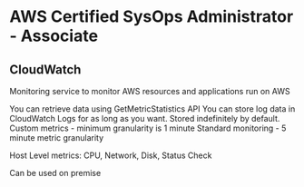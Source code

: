 # AWS Certified SysOps Administrator - Associate

## CloudWatch
Monitoring service to monitor AWS resources and applications run on AWS

You can retrieve data using GetMetricStatistics API
You can store log data in CloudWatch Logs for as long as you want. Stored indefinitely by default.
Custom metrics - minimum granularity is 1 minute
Standard monitoring - 5 minute metric granularity

Host Level metrics: CPU, Network, Disk, Status Check

Can be used on premise
